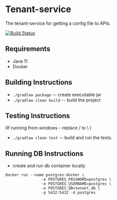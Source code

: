 # Tenant-service
The tenant-service for getting a config file to APIs.

[![Build Status](https://travis-ci.com/speech4j/tenant-service.svg?branch=master)](https://travis-ci.com/speech4j/tenant-service)

## Requirements

* Java 11
* Docker

## Building Instructions
 * `./gradlew package` -- create executable jar
 * `./gradlew clean build` -- build the project

## Testing Instructions
(If running from windows - replace / to \ )
 * `./gradlew clean test` -- build and run the tests.
 
## Running DB Instructions
* create and run db container locally
```
docker run --name postgres-docker \
                -e POSTGRES_PASSWORD=postgres \
                -e POSTGRES_USERNAME=postgres \
                -e POSTGRES_DB=tenant_db \
                -p 5432:5432 -d postgres
```
